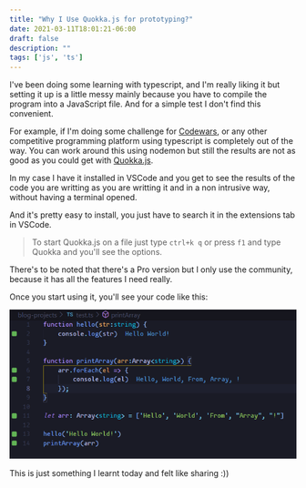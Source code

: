 ```yaml
---
title: "Why I Use Quokka.js for prototyping?"
date: 2021-03-11T18:01:21-06:00
draft: false
description: ""
tags: ['js', 'ts']
---
```


I've been doing some learning with typescript, and I'm really liking it but setting it up is a little messy mainly because you have to compile the program into a JavaScript file. And for a simple test I don't find this convenient. 

For example, if I'm doing some challenge for [Codewars](https://www.codewars.com/), or any other competitive programming platform using typescript is completely out of the way. You can work around this using nodemon but still the results are not as good as you could get with [Quokka.js](https://quokkajs.com/).

In my case I have it installed in VSCode and you get to see the results of the code you are writting as you are writting it and in a non intrusive way, without having a terminal opened. 

And it's pretty easy to install, you just have to search it in the extensions tab in VSCode. 

> To start Quokka.js on a file just type `ctrl+k q` or press `f1` and type Quokka and you'll see the options. 

There's to be noted that there's a Pro version but I only use the community, because it has all the features I need really. 

Once you start using it, you'll see your code like this:

![code with quokka.js](/images/blog/5.png)

This is just something I learnt today and felt like sharing :))